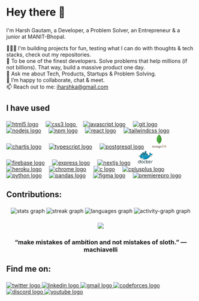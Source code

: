 <h1 align="left">Hey there 👋</h1>

###

<p align="left">I'm Harsh Gautam, a Developer, a Problem Solver, an Entrepreneur & a junior at MANIT-Bhopal.</p>

<p align="left">👨🏻‍💻 I'm building projects for fun, testing what I can do with thoughts & tech stacks, check out my repositories.<br>🎯 To be one of the finest developers. Solve problems that help millions (if not billions). That way, build a massive product one day.<br>💬 Ask me about Tech, Products, Startups & Problem Solving.<br>🚀 I’m happy to collaborate, chat & meet.<br>📫 Reach out to me: <a href="mailto:iharshka@gmail.com">iharshka@gmail.com</a></p>

###

<h2 align="left">I have used</h2>

###

<div align="left">
  <a href="https://www.w3.org/html/" target="blank"><img src="https://cdn.jsdelivr.net/gh/devicons/devicon/icons/html5/html5-original.svg" height="40" alt="html5 logo"  /></a>
  <img width="12" />
 <a href="https://www.w3schools.com/css/" target="blank"> <img src="https://cdn.jsdelivr.net/gh/devicons/devicon/icons/css3/css3-original.svg" height="40" alt="css3 logo"  /> </a>
  <img width="12" />
 <a href="https://developer.mozilla.org/en-US/docs/Web/JavaScript" target="blank"><img src="https://cdn.jsdelivr.net/gh/devicons/devicon/icons/javascript/javascript-original.svg" height="40" alt="javascript logo"  /></a>
  <img width="12" />
 <a href="https://git-scm.com/" target="blank"><img src="https://cdn.jsdelivr.net/gh/devicons/devicon/icons/git/git-original.svg" height="40" alt="git logo"  /></a>
  <img width="12" />
  <a href="https://nodejs.org/en" target="blank"><img src="https://cdn.jsdelivr.net/gh/devicons/devicon/icons/nodejs/nodejs-original.svg" height="40" alt="nodejs logo"  /></a>
  <img width="12" />
  <a href="https://www.npmjs.com/" target="blank"> <img src="https://cdn.jsdelivr.net/gh/devicons/devicon/icons/npm/npm-original-wordmark.svg" height="40" alt="npm logo"  /></a>
  <img width="12" />
  <a href="https://react.dev/" target="blank"> <img src="https://cdn.jsdelivr.net/gh/devicons/devicon/icons/react/react-original.svg" height="40" alt="react logo"  /></a>
  <img width="12" />
 <a href="https://tailwindcss.com/" target="blank"><img src="https://www.vectorlogo.zone/logos/tailwindcss/tailwindcss-icon.svg" height="40" alt="tailwindcss logo"  /></a>
  <img width="12" />
 <a href="https://chartjs.org/" target="blank"><img src="https://www.chartjs.org/media/logo-title.svg" height="40" alt="chartjs logo"  /></a>
  <img width="12" />
  <a href="https://www.typescriptlang.org/" target="blank"><img src="https://cdn.jsdelivr.net/gh/devicons/devicon/icons/typescript/typescript-original.svg" height="40" alt="typescript logo"  /></a>
  <img width="12" />
  <a href="https://www.postgresql.org/" target="blank"><img src="https://cdn.jsdelivr.net/gh/devicons/devicon/icons/postgresql/postgresql-original.svg" height="40" alt="postgresql logo"  /></a>
  <img width="12" />
  <a href="https://www.mongodb.com/" target="blank"><img src="https://raw.githubusercontent.com/devicons/devicon/master/icons/mongodb/mongodb-original-wordmark.svg" height="40" alt="mongodb logo"  /></a>
  <img width="12" />
  <a href="https://firebase.google.com/" target="blank"><img src="https://cdn.jsdelivr.net/gh/devicons/devicon/icons/firebase/firebase-plain.svg" height="40" alt="firebase logo"  /></a>
  <img width="12" />
  <a href="https://expressjs.com/" target="blank"><img src="https://cdn.jsdelivr.net/gh/devicons/devicon/icons/express/express-original.svg" height="40" alt="express logo"  /></a>
  <img width="12" />
  <a href="https://nextjs.org/docs" target="blank"><img src="https://cdn.jsdelivr.net/gh/devicons/devicon/icons/nextjs/nextjs-original.svg" height="40" alt="nextjs logo"  /></a>
  <img width="12" />
  <a href="https://www.docker.com/" target="blank"><img src="https://raw.githubusercontent.com/devicons/devicon/master/icons/docker/docker-original-wordmark.svg" height="40" alt="docker logo"  /></a>
  <img width="12" />
  <a href="https://heroku.com/" target="blank"> <img src="https://cdn.jsdelivr.net/gh/devicons/devicon/icons/heroku/heroku-original.svg" height="40" alt="heroku logo"  /></a>
  <img width="12" />
  <a href="https://developer.chrome.com/docs/devtools" target="blank"> <img src="https://cdn.jsdelivr.net/gh/devicons/devicon/icons/chrome/chrome-original.svg" height="40" alt="chrome logo"  /></a>
  <img width="12" />
  <a href="https://www.w3schools.com/css/" target="blank"><img src="https://cdn.jsdelivr.net/gh/devicons/devicon/icons/c/c-original.svg" height="40" alt="c logo"  /></a>
  <img width="12" />
 <a href="https://www.w3schools.com/cpp/" target="blank"><img src="https://cdn.jsdelivr.net/gh/devicons/devicon/icons/cplusplus/cplusplus-original.svg" height="40" alt="cplusplus logo"  /></a>
  <img width="12" />
 <a href="https://www.python.org/" target="blank"><img src="https://cdn.jsdelivr.net/gh/devicons/devicon/icons/python/python-original.svg" height="40" alt="python logo"  /></a>
  <img width="12" />
  <a href="https://pandas.pydata.org/" target="blank"><img src="https://cdn.jsdelivr.net/gh/devicons/devicon/icons/pandas/pandas-original.svg" height="40" alt="pandas logo"  /></a>
  <img width="12" />
  <a href="https://www.figma.com/" target="blank"><img src="https://cdn.jsdelivr.net/gh/devicons/devicon/icons/figma/figma-original.svg" height="40" alt="figma logo"  /></a>
  <img width="12" />
  <a href="https://www.adobe.com/in/products/premiere.html" target="blank"><img src="https://cdn.jsdelivr.net/gh/devicons/devicon/icons/premierepro/premierepro-plain.svg" height="40" alt="premierepro logo"  /></a>
</div>

###

<h2 align="left">Contributions:</h2>

###

<div align="center">
  <img src="https://github-readme-stats.vercel.app/api?username=iharshka&hide_title=false&hide_rank=false&show_icons=true&include_all_commits=true&count_private=true&disable_animations=false&theme=default&locale=en&hide_border=falsee&order=1" height="145" alt="stats graph"  />
  <img src="https://streak-stats.demolab.com?user=iharshka&locale=en&mode=daily&theme=default&hide_border=falsee&border_radius=5&order=3" height="145" alt="streak graph"  />
  <img src="https://github-readme-stats.vercel.app/api/top-langs?username=iharshka&locale=en&hide_title=false&layout=compact&card_width=320&langs_count=5&theme=default&hide_border=falsee&order=2" height="145" alt="languages graph"  />
  <img src="https://github-readme-activity-graph.vercel.app/graph?username=iharshka&radius=16&theme=github-light&area=true&order=5&hide_border=true" height="300" alt="activity-graph graph"  />
</div>

###

<div align="center">
  <img src="https://profile-counter.glitch.me/iharshka/count.svg?"  />
</div>

###

<div align="center">
  <h3>“make mistakes of ambition and not mistakes of sloth.” — machiavelli</h3>
</div>

###

<h2 align="left">Find me on:</h2>

###

<div align="left">
  <a href="https://www.twitter.com/iharshka/" target="_blank">
    <img src="https://raw.githubusercontent.com/maurodesouza/profile-readme-generator/master/src/assets/icons/social/twitter/default.svg" width="52" height="40" alt="twitter logo"  />
  </a>
  <a href="https://www.linkedin.com/in/iharshka/" target="_blank">
    <img src="https://raw.githubusercontent.com/maurodesouza/profile-readme-generator/master/src/assets/icons/social/linkedin/default.svg" width="52" height="40" alt="linkedin logo"  />
  </a>
  <a href="mailto:iharshka@gmail.com" target="_blank">
    <img src="https://raw.githubusercontent.com/maurodesouza/profile-readme-generator/master/src/assets/icons/social/gmail/default.svg" width="52" height="40" alt="gmail logo"  />
  </a>
  <a href="https://codeforces.com/profile/iharshka" target="_blank">
    <img src="https://raw.githubusercontent.com/rahuldkjain/github-profile-readme-generator/master/src/images/icons/Social/codeforces.svg" width="52" height="40" alt="codeforces logo"  />
  </a>
  <a href="https://www.discord.com/iharshka/" target="_blank">
    <img src="https://raw.githubusercontent.com/maurodesouza/profile-readme-generator/master/src/assets/icons/social/discord/default.svg" width="52" height="40" alt="discord logo"  />
  </a>
  <a href="https://www.youtube.com/@iharshka/" target="_blank">
    <img src="https://raw.githubusercontent.com/maurodesouza/profile-readme-generator/master/src/assets/icons/social/youtube/default.svg" width="52" height="40" alt="youtube logo"  />
  </a>
</div>

###
